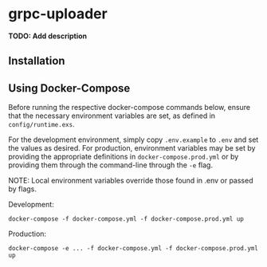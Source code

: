 # grpc-uploader

**TODO: Add description**

## Installation

## Using Docker-Compose

Before running the respective docker-compose commands below, ensure that the necessary
environment variables are set, as defined in `config/runtime.exs`.

For the development environment, simply copy `.env.example` to `.env` and set the values
as desired. For production, environment variables may be set by providing the appropriate
definitions in `docker-compose.prod.yml` or by providing them through the command-line
through the `-e` flag.

NOTE: Local environment variables override those found in .env or passed by flags.

Development:
```
docker-compose -f docker-compose.yml -f docker-compose.prod.yml up
```
Production:
```
docker-compose -e ... -f docker-compose.yml -f docker-compose.prod.yml up
```
